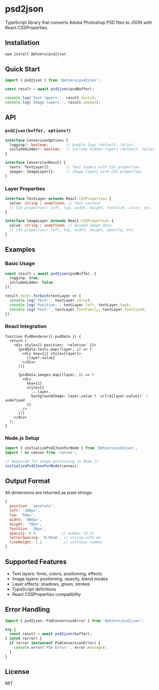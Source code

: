 # psd2json

TypeScript library that converts Adobe Photoshop PSD files to JSON with React CSSProperties.

## Installation

```bash
npm install @ehzero/psd2json
```

## Quick Start

```typescript
import { psd2json } from '@ehzero/psd2json';

const result = await psd2json(psdBuffer);

console.log('Text layers:', result.texts);
console.log('Image layers:', result.images);
```

## API

### `psd2json(buffer, options?)`

```typescript
interface ConversionOptions {
  logging?: boolean;        // Enable logs (default: false)
  includeHidden?: boolean;  // Include hidden layers (default: false)
}

interface ConversionResult {
  texts: TextLayer[];       // Text layers with CSS properties
  images: ImageLayer[];     // Image layers with CSS properties
}
```

### Layer Properties

```typescript
interface TextLayer extends React.CSSProperties {
  value: string | undefined; // Text content
  // CSS properties: left, top, width, height, fontSize, color, etc.
}

interface ImageLayer extends React.CSSProperties {
  value: string | undefined; // Base64 image data
  // CSS properties: left, top, width, height, opacity, etc.
}
```

## Examples

### Basic Usage

```typescript
const result = await psd2json(psdBuffer, {
  logging: true,
  includeHidden: false
});

result.texts.forEach(textLayer => {
  console.log('Text:', textLayer.value);
  console.log('Position:', textLayer.left, textLayer.top);
  console.log('Font:', textLayer.fontFamily, textLayer.fontSize);
});
```

### React Integration

```tsx
function PsdRenderer({ psdData }) {
  return (
    <div style={{ position: 'relative' }}>
      {psdData.texts.map((layer, i) => (
        <div key={i} style={layer}>
          {layer.value}
        </div>
      ))}

      {psdData.images.map((layer, i) => (
        <div
          key={i}
          style={{
            ...layer,
            backgroundImage: layer.value ? `url(${layer.value})` : undefined
          }}
        />
      ))}
    </div>
  );
}
```

### Node.js Setup

```typescript
import { initializePsd2JsonForNode } from '@ehzero/psd2json';
import * as canvas from 'canvas';

// Required for image processing in Node.js
initializePsd2JsonForNode(canvas);
```

## Output Format

All dimensions are returned as pixel strings:

```javascript
{
  position: 'absolute',
  left: '100px',
  top: '50px',
  width: '400px',
  height: '70px',
  fontSize: '36px',
  opacity: 0.9,           // number (0-1)
  letterSpacing: '0.05em', // string with em
  lineHeight: 1.2          // unitless number
}
```

## Supported Features

- Text layers: fonts, colors, positioning, effects
- Image layers: positioning, opacity, blend modes
- Layer effects: shadows, glows, strokes
- TypeScript definitions
- React CSSProperties compatibility

## Error Handling

```typescript
import { psd2json, PsdConversionError } from '@ehzero/psd2json';

try {
  const result = await psd2json(buffer);
} catch (error) {
  if (error instanceof PsdConversionError) {
    console.error('PSD Error:', error.message);
  }
}
```

## License

MIT